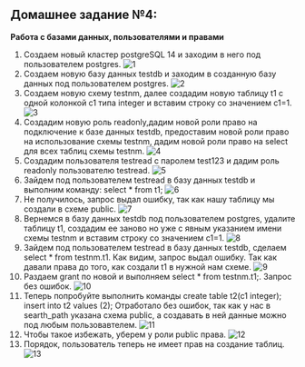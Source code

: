## **Домашнее задание №4:**
**Работа с базами данных, пользователями и правами**

1.  Создаем новый кластер postgreSQL 14 и заходим в него под пользователем postgres.
    ![1](https://user-images.githubusercontent.com/97864676/203247069-17925d4d-0fa3-48b2-81d9-ef83668022ce.png)
2.  Создаем новую базу данных testdb и заходим в созданную базу данных под пользователем postgres.
    ![2](https://user-images.githubusercontent.com/97864676/203247086-05f59b10-da04-49d8-b245-0d3efb5d8d76.png)
3.  Создаем новую схему testnm, далее создадим новую таблицу t1 с одной колонкой c1 типа integer и вставим строку со значением c1=1.
    ![3](https://user-images.githubusercontent.com/97864676/203247100-f0816497-ccc4-4b72-bfae-ad2629f29445.png)
4.  Cоздадим новую роль readonly,дадим новой роли право на подключение к базе данных testdb, предоставим новой роли право на использование схемы testnm, дадим новой роли право на select для всех таблиц схемы testnm.
    ![4](https://user-images.githubusercontent.com/97864676/203247105-906448d6-9a7c-4fe0-b22a-45ceea01db73.png)
5.  Создадим пользователя testread с паролем test123 и дадим роль readonly пользователю testread.
    ![5](https://user-images.githubusercontent.com/97864676/203247117-2659554c-5413-4e3e-b737-027ab1422ee9.png)
6.  Зайдем под пользователем testread в базу данных testdb и выполним команду: select * from t1;
    ![6](https://user-images.githubusercontent.com/97864676/203247128-ab418fc9-164f-4014-b45a-429e105f475d.png)
7. Не получилось, запрос выдал ошибку, так как нашу таблицу мы создали в схеме public.
    ![7](https://user-images.githubusercontent.com/97864676/203247153-d20e3de2-aad9-4ec8-b414-39c7261ab92c.png)
8. Вернемся в базу данных testdb под пользователем postgres, удалите таблицу t1, создадим ее заново но уже с явным указанием имени схемы testnm
и вставим строку со значением c1=1.
    ![8](https://user-images.githubusercontent.com/97864676/203247168-cf2cb6df-4117-40db-8ef2-73f5e9b3d6a3.png)
9.  Зайдем под пользователем testread в базу данных testdb, сделаем select * from testnm.t1. Как видим, запрос выдал ошибку. Так как давали права до того, как создали t1 в нужной нам схеме.
    ![9](https://user-images.githubusercontent.com/97864676/203247189-38f3c89e-ab40-4bf7-84f6-839043ad366c.png)
10. Раздаем grant по новой и выполняем select * from testnm.t1;. Запрос без ошибок.
    ![10](https://user-images.githubusercontent.com/97864676/203247203-4912927f-7b51-4ed3-bc61-547c78a7df7d.png)
11.  Теперь попробуйте выполнить команды
    create table t2(c1 integer); insert into t2 values (2);
    Отработало без ошибок, так как у нас в searth_path указана схема public, а создавать в ней данные можно под любым пользовавтелем.
    ![11](https://user-images.githubusercontent.com/97864676/203247212-e3107bb7-f842-4631-9466-07f3cb18c6a5.png)
12. Чтобы такое избежать, уберем у роли public права.
    ![12](https://user-images.githubusercontent.com/97864676/203247252-266a7482-584b-4cc6-8963-e3da262bc5ef.png)
13. Порядок, пользователь теперь не имеет прав на создание таблиц.
    ![13](https://user-images.githubusercontent.com/97864676/203247260-981633de-89e8-42c3-918b-51f374430a4a.png)

